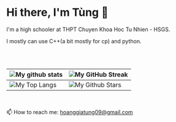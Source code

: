 # Hi there, I'm Tùng 👋

I'm a high schooler at THPT Chuyen Khoa Hoc Tu Nhien - HSGS.

I mostly can use C++(a bit mostly for cp) and python.

<br>
  <br>

| ![My github stats](https://github-readme-stats.vercel.app/api?username=TungHoangGia&show_icons=true&theme=dark) | ![My GitHub Streak](https://github-readme-streak-stats.herokuapp.com/?user=TungHoangGia&theme=dark) |
| --- | --- |
| ![My Top Langs](https://github-readme-stats.vercel.app/api/top-langs/?username=TungHoangGia&theme=tokyonight&layout=compact) | ![My Github Stars](https://github-readme-stats.vercel.app/api?username=TungHoangGia&show_icons=true&locale=en&count_private=true&hide_rank=true&custom_title=My%20GitHub%20Stats&disable_animations=true&theme=tokyonight) |


<br>

📫 How to reach me: [hoanggiatung09@gmail.com](hoanggiatung09@gmail.com)
